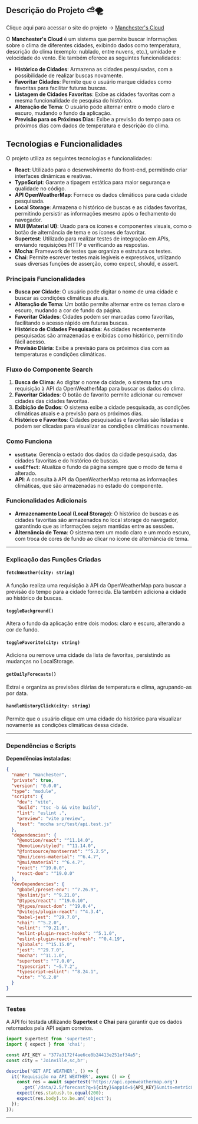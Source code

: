 ## Descrição do Projeto ⛅🌪️

Clique aqui para acessar o site do projeto -> [Manchester's Cloud](https://desafio-dev-frontend-pi.vercel.app/)

O **Manchester's Cloud** é um sistema que permite buscar informações sobre o clima de diferentes cidades, exibindo dados como temperatura, descrição do clima (exemplo: nublado, entre nuvens, etc.), umidade e velocidade do vento. Ele também oferece as seguintes funcionalidades:

- **Histórico de Cidades**: Armazena as cidades pesquisadas, com a possibilidade de realizar buscas novamente.
- **Favoritar Cidades**: Permite que o usuário marque cidades como favoritas para facilitar futuras buscas.
- **Listagem de Cidades Favoritas**: Exibe as cidades favoritas com a mesma funcionalidade de pesquisa do histórico.
- **Alteração de Tema**: O usuário pode alternar entre o modo claro e escuro, mudando o fundo da aplicação.
- **Previsão para os Próximos Dias**: Exibe a previsão do tempo para os próximos dias com dados de temperatura e descrição do clima.

## Tecnologias e Funcionalidades

O projeto utiliza as seguintes tecnologias e funcionalidades:

- **React**: Utilizado para o desenvolvimento do front-end, permitindo criar interfaces dinâmicas e reativas.
- **TypeScript**: Garante a tipagem estática para maior segurança e qualidade no código.
- **API OpenWeatherMap**: Fornece os dados climáticos para cada cidade pesquisada.
- **Local Storage**: Armazena o histórico de buscas e as cidades favoritas, permitindo persistir as informações mesmo após o fechamento do navegador.
- **MUI (Material UI)**: Usado para os ícones e componentes visuais, como o botão de alternância de tema e os ícones de favoritar.
- **Supertest**: Utilizado para realizar testes de integração em APIs, enviando requisições HTTP e verificando as respostas.
- **Mocha**: Framework de testes que organiza e estrutura os testes.
- **Chai**: Permite escrever testes mais legíveis e expressivos, utilizando suas diversas funções de asserção, como expect, should, e assert.

### Principais Funcionalidades

- **Busca por Cidade**: O usuário pode digitar o nome de uma cidade e buscar as condições climáticas atuais.
- **Alteração de Tema**: Um botão permite alternar entre os temas claro e escuro, mudando a cor de fundo da página.
- **Favoritar Cidades**: Cidades podem ser marcadas como favoritas, facilitando o acesso rápido em futuras buscas.
- **Histórico de Cidades Pesquisadas**: As cidades recentemente pesquisadas são armazenadas e exibidas como histórico, permitindo fácil acesso.
- **Previsão Diária**: Exibe a previsão para os próximos dias com as temperaturas e condições climáticas.

### Fluxo do Componente Search

1. **Busca de Clima**: Ao digitar o nome da cidade, o sistema faz uma requisição à API da OpenWeatherMap para buscar os dados do clima.
2. **Favoritar Cidades**: O botão de favorito permite adicionar ou remover cidades das cidades favoritas.
3. **Exibição de Dados**: O sistema exibe a cidade pesquisada, as condições climáticas atuais e a previsão para os próximos dias.
4. **Histórico e Favoritos**: Cidades pesquisadas e favoritas são listadas e podem ser clicadas para visualizar as condições climáticas novamente.

### Como Funciona

- **`useState`**: Gerencia o estado dos dados da cidade pesquisada, das cidades favoritas e do histórico de buscas.
- **`useEffect`**: Atualiza o fundo da página sempre que o modo de tema é alterado.
- **API**: A consulta à API da OpenWeatherMap retorna as informações climáticas, que são armazenadas no estado do componente.

### Funcionalidades Adicionais

- **Armazenamento Local (Local Storage)**: O histórico de buscas e as cidades favoritas são armazenados no local storage do navegador, garantindo que as informações sejam mantidas entre as sessões.
- **Alternância de Tema**: O sistema tem um modo claro e um modo escuro, com troca de cores de fundo ao clicar no ícone de alternância de tema.

---

### Explicação das Funções Criadas

#### `fetchWeather(city: string)`

A função realiza uma requisição à API da OpenWeatherMap para buscar a previsão do tempo para a cidade fornecida. Ela também adiciona a cidade ao histórico de buscas.

#### `toggleBackground()`

Altera o fundo da aplicação entre dois modos: claro e escuro, alterando a cor de fundo.

#### `toggleFavorite(city: string)`

Adiciona ou remove uma cidade da lista de favoritas, persistindo as mudanças no LocalStorage.

#### `getDailyForecasts()`

Extrai e organiza as previsões diárias de temperatura e clima, agrupando-as por data.

#### `handleHistoryClick(city: string)`

Permite que o usuário clique em uma cidade do histórico para visualizar novamente as condições climáticas dessa cidade.

---

### Dependências e Scripts

**Dependências instaladas**:

```json
{
  "name": "manchester",
  "private": true,
  "version": "0.0.0",
  "type": "module",
  "scripts": {
    "dev": "vite",
    "build": "tsc -b && vite build",
    "lint": "eslint .",
    "preview": "vite preview",
    "test": "mocha src/test/api.test.js"
  },
  "dependencies": {
    "@emotion/react": "^11.14.0",
    "@emotion/styled": "^11.14.0",
    "@fontsource/montserrat": "^5.2.5",
    "@mui/icons-material": "^6.4.7",
    "@mui/material": "^6.4.7",
    "react": "^19.0.0",
    "react-dom": "^19.0.0"
  },
  "devDependencies": {
    "@babel/preset-env": "^7.26.9",
    "@eslint/js": "^9.21.0",
    "@types/react": "^19.0.10",
    "@types/react-dom": "^19.0.4",
    "@vitejs/plugin-react": "^4.3.4",
    "babel-jest": "^29.7.0",
    "chai": "^5.2.0",
    "eslint": "^9.21.0",
    "eslint-plugin-react-hooks": "^5.1.0",
    "eslint-plugin-react-refresh": "^0.4.19",
    "globals": "^15.15.0",
    "jest": "^29.7.0",
    "mocha": "^11.1.0",
    "supertest": "^7.0.0",
    "typescript": "~5.7.2",
    "typescript-eslint": "^8.24.1",
    "vite": "^6.2.0"
  }
}
```

---

### Testes

A API foi testada utilizando **Supertest** e **Chai** para garantir que os dados retornados pela API sejam corretos.

```js
import supertest from 'supertest';
import { expect } from 'chai';

const API_KEY = "377a3172f4ae6ce8b24413e251ef34a5";
const city = 'Joinville,sc,br';

describe('GET API WEATHER', () => {
  it('Requisição na API WEATHER', async () => {
    const res = await supertest('https://api.openweathermap.org')
      .get(`/data/2.5/forecast?q=${city}&appid=${API_KEY}&units=metric&lang=pt`);
    expect(res.status).to.equal(200);
    expect(res.body).to.be.an('object');
  });
});
```
--- 

